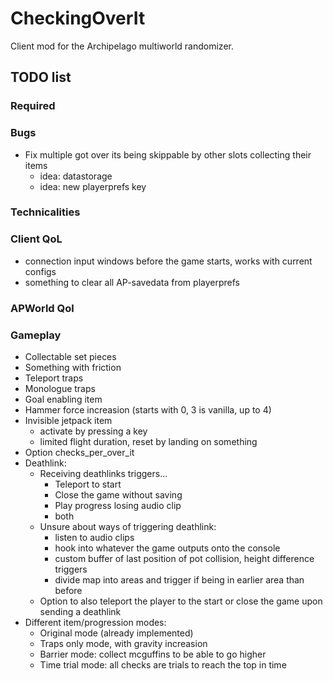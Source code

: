 # CheckingOverIt
Client mod for the Archipelago multiworld randomizer.

## TODO list
### Required

### Bugs
- Fix multiple got over its being skippable by other slots collecting their items
  - idea: datastorage
  - idea: new playerprefs key

### Technicalities 

### Client QoL
- connection input windows before the game starts, works with current configs
- something to clear all AP-savedata from playerprefs

### APWorld Qol

### Gameplay
- Collectable set pieces
- Something with friction
- Teleport traps
- Monologue traps
- Goal enabling item
- Hammer force increasion (starts with 0, 3 is vanilla, up to 4)
- Invisible jetpack item
  - activate by pressing a key
  - limited flight duration, reset by landing on something
- Option checks_per_over_it
- Deathlink:
  - Receiving deathlinks triggers… 
    - Teleport to start
    - Close the game without saving
    - Play progress losing audio clip
    - both
  - Unsure about ways of triggering deathlink:
    - listen to audio clips
    - hook into whatever the game outputs onto the console
    - custom buffer of last position of pot collision, height difference triggers
    - divide map into areas and trigger if being in earlier area than before
  - Option to also teleport the player to the start or close the game upon sending a deathlink
- Different item/progression modes:
  - Original mode (already implemented)
  - Traps only mode, with gravity increasion
  - Barrier mode: collect mcguffins to be able to go higher
  - Time trial mode: all checks are trials to reach the top in time
